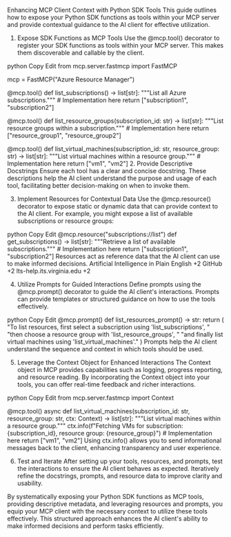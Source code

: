  Enhancing MCP Client Context with Python SDK Tools
This guide outlines how to expose your Python SDK functions as tools within your MCP server and provide contextual guidance to the AI client for effective utilization.

1. Expose SDK Functions as MCP Tools
Use the @mcp.tool() decorator to register your SDK functions as tools within your MCP server. This makes them discoverable and callable by the client.

python
Copy
Edit
from mcp.server.fastmcp import FastMCP

mcp = FastMCP("Azure Resource Manager")

@mcp.tool()
def list_subscriptions() -> list[str]:
    """List all Azure subscriptions."""
    # Implementation here
    return ["subscription1", "subscription2"]

@mcp.tool()
def list_resource_groups(subscription_id: str) -> list[str]:
    """List resource groups within a subscription."""
    # Implementation here
    return ["resource_group1", "resource_group2"]

@mcp.tool()
def list_virtual_machines(subscription_id: str, resource_group: str) -> list[str]:
    """List virtual machines within a resource group."""
    # Implementation here
    return ["vm1", "vm2"]
2. Provide Descriptive Docstrings
Ensure each tool has a clear and concise docstring. These descriptions help the AI client understand the purpose and usage of each tool, facilitating better decision-making on when to invoke them.

3. Implement Resources for Contextual Data
Use the @mcp.resource() decorator to expose static or dynamic data that can provide context to the AI client. For example, you might expose a list of available subscriptions or resource groups:

python
Copy
Edit
@mcp.resource("subscriptions://list")
def get_subscriptions() -> list[str]:
    """Retrieve a list of available subscriptions."""
    # Implementation here
    return ["subscription1", "subscription2"]
Resources act as reference data that the AI client can use to make informed decisions.
Artificial Intelligence in Plain English
+2
GitHub
+2
lts-help.its.virginia.edu
+2

4. Utilize Prompts for Guided Interactions
Define prompts using the @mcp.prompt() decorator to guide the AI client's interactions. Prompts can provide templates or structured guidance on how to use the tools effectively.

python
Copy
Edit
@mcp.prompt()
def list_resources_prompt() -> str:
    return (
        "To list resources, first select a subscription using 'list_subscriptions', "
        "then choose a resource group with 'list_resource_groups', "
        "and finally list virtual machines using 'list_virtual_machines'."
    )
Prompts help the AI client understand the sequence and context in which tools should be used.

5. Leverage the Context Object for Enhanced Interactions
The Context object in MCP provides capabilities such as logging, progress reporting, and resource reading. By incorporating the Context object into your tools, you can offer real-time feedback and richer interactions.

python
Copy
Edit
from mcp.server.fastmcp import Context

@mcp.tool()
async def list_virtual_machines(subscription_id: str, resource_group: str, ctx: Context) -> list[str]:
    """List virtual machines within a resource group."""
    ctx.info(f"Fetching VMs for subscription: {subscription_id}, resource group: {resource_group}")
    # Implementation here
    return ["vm1", "vm2"]
Using ctx.info() allows you to send informational messages back to the client, enhancing transparency and user experience.

6. Test and Iterate
After setting up your tools, resources, and prompts, test the interactions to ensure the AI client behaves as expected. Iteratively refine the docstrings, prompts, and resource data to improve clarity and usability.

By systematically exposing your Python SDK functions as MCP tools, providing descriptive metadata, and leveraging resources and prompts, you equip your MCP client with the necessary context to utilize these tools effectively. This structured approach enhances the AI client's ability to make informed decisions and perform tasks efficiently.


